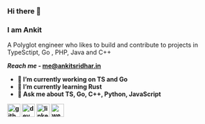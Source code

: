 
### Hi there 👋 
### I am Ankit
A Polyglot engineer who likes to build and contribute to projects in TypeSctipt, Go , PHP, Java and C++

<b> <i>Reach me - </i><b> me@ankitsridhar.in

- 🔭 I’m currently working on TS and Go
- 🌱 I’m currently learning Rust
- 💬 Ask me about TS, Go, C++, Python, JavaScript 


[<img src='https://cdn.jsdelivr.net/npm/simple-icons@3.0.1/icons/github.svg' alt='github' height='30'>](https://github.com/ankitsridhar16)  [<img src='https://cdn.jsdelivr.net/npm/simple-icons@3.0.1/icons/dev-dot-to.svg' alt='dev' height='30'>](https://dev.to/dfizzbit)  [<img src='https://cdn.jsdelivr.net/npm/simple-icons@3.0.1/icons/linkedin.svg' alt='linkedin' height='30'>](https://www.linkedin.com/in/ankitsridhar/)  [<img src='https://cdn.jsdelivr.net/npm/simple-icons@3.0.1/icons/icloud.svg' alt='website' height='30'>](https://www.ankitsridhar.in)  

